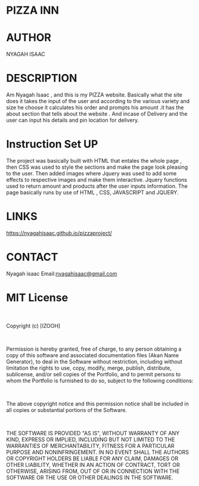 
# PIZZA INN

# AUTHOR
NYAGAH ISAAC

# DESCRIPTION
Am Nyagah Isaac , and this is my PIZZA website. Basically what the site does it takes the input of the user and according to the various variety and size he choose it calculates his order and prompts his amount .it has the about section that tells about the website . And incase of Delivery and the user can input his details and pin location for delivery.

# Instruction Set UP
The project was basically built with HTML that entales the whole page , then CSS was used to style the sections and make the page look pleasing to the user.
Then added images where Jquery was used to add some effects to respective images and make them interactive.
Jquery functions used to return amount and products after the user inputs information.
The page basically runs by use of HTML , CSS, JAVASCRIPT and JQUERY.

# LINKS
https://nyagahisaac.github.io/pizzaproject/
# CONTACT
Nyagah isaac
Email:nyagahisaac@gmail.com


# MIT License

​

Copyright (c) [IZOOH] 

​

Permission is hereby granted, free of charge, to any person obtaining a copy of this software and associated documentation files (Akan Name Generator), to deal in the Software without restriction, including without limitation the rights to use, copy, modify, merge, publish, distribute, sublicense, and/or sell copies of the Portfolio, and to permit persons to whom the Portfolio is furnished to do so, subject to the following conditions:

​

The above copyright notice and this permission notice shall be included in all copies or substantial portions of the Software.

​

THE SOFTWARE IS PROVIDED "AS IS", WITHOUT WARRANTY OF ANY KIND, EXPRESS OR IMPLIED, INCLUDING BUT NOT LIMITED TO THE WARRANTIES OF MERCHANTABILITY, FITNESS FOR A PARTICULAR PURPOSE AND NONINFRINGEMENT. IN NO EVENT SHALL THE AUTHORS OR COPYRIGHT HOLDERS BE LIABLE FOR ANY CLAIM, DAMAGES OR OTHER LIABILITY, WHETHER IN AN ACTION OF CONTRACT, TORT OR OTHERWISE, ARISING FROM, OUT OF OR IN CONNECTION WITH THE SOFTWARE OR THE USE OR OTHER DEALINGS IN THE SOFTWARE.

    














